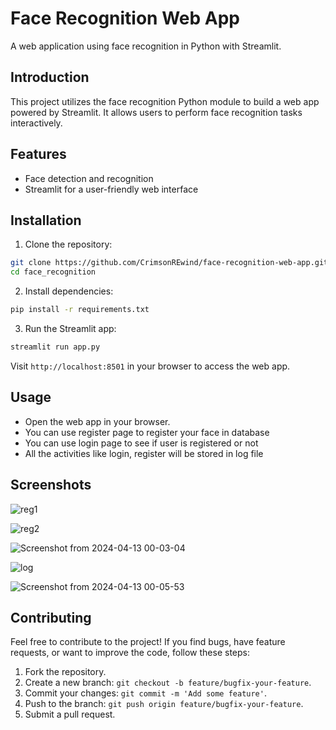 # Face Recognition Web App

A web application using face recognition in Python with Streamlit.

## Introduction

This project utilizes the face recognition Python module to build a web app powered by Streamlit. It allows users to perform face recognition tasks interactively.

## Features

- Face detection and recognition
- Streamlit for a user-friendly web interface

## Installation

1. Clone the repository:

```bash
git clone https://github.com/CrimsonREwind/face-recognition-web-app.git
cd face_recognition
```

2. Install dependencies:

```bash
pip install -r requirements.txt
```

3. Run the Streamlit app:

```bash
streamlit run app.py
```

Visit `http://localhost:8501` in your browser to access the web app.

## Usage

- Open the web app in your browser.
- You can use register page to register your face in database
- You can use login page to see if user is registered or not
- All the activities like login, register will be stored in log file

## Screenshots
![reg1](https://github.com/CrimsonREwind/face-recognition-web-app/assets/106526797/6e03defe-6814-4571-9a0b-1a9d927b96d0)

![reg2](https://github.com/CrimsonREwind/face-recognition-web-app/assets/106526797/ca7f66ce-8692-48a8-8d52-2886ce75293f)

![Screenshot from 2024-04-13 00-03-04](https://github.com/CrimsonREwind/face-recognition-web-app/assets/106526797/bf17c264-80fb-4e87-9bfe-a836878a766e)


![log](https://github.com/CrimsonREwind/face-recognition-web-app/assets/106526797/6d2284bc-6a13-4602-975a-5e1e8349105c)

![Screenshot from 2024-04-13 00-05-53](https://github.com/CrimsonREwind/face-recognition-web-app/assets/106526797/76b7514c-a62a-40e0-b57e-a8c3c14d70bf)



## Contributing

Feel free to contribute to the project! If you find bugs, have feature requests, or want to improve the code, follow these steps:

1. Fork the repository.
2. Create a new branch: `git checkout -b feature/bugfix-your-feature`.
3. Commit your changes: `git commit -m 'Add some feature'`.
4. Push to the branch: `git push origin feature/bugfix-your-feature`.
5. Submit a pull request.

